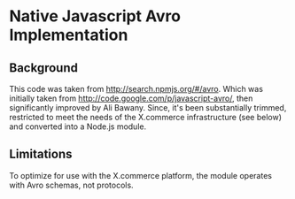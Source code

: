 # Native Javascript Avro Implementation

## Background

This code was taken from http://search.npmjs.org/#/avro. Which was initially taken from http://code.google.com/p/javascript-avro/, then significantly improved by Ali Bawany.  Since, it's been substantially trimmed, restricted to meet the needs of the X.commerce infrastructure (see below) and converted into a Node.js module.

## Limitations

To optimize for use with the X.commerce platform, the module operates with Avro schemas, not protocols.